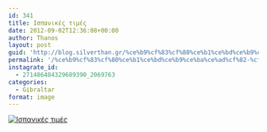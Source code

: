 ```yaml
---
id: 341
title: Ισπανικές τιμές
date: 2012-09-02T12:36:08+00:00
author: Thanos
layout: post
guid: 'http://blog.silverthan.gr/%ce%b9%cf%83%cf%80%ce%b1%ce%bd%ce%b9%ce%ba%ce%ad%cf%82-%cf%84%ce%b9%ce%bc%ce%ad%cf%82/'
permalink: '/%ce%b9%cf%83%cf%80%ce%b1%ce%bd%ce%b9%ce%ba%ce%ad%cf%82-%cf%84%ce%b9%ce%bc%ce%ad%cf%82/'
instagrate_id:
  - 271486484329689390_2069763
categories:
  - Gibraltar
format: image
---
```

<!-- This post is created by Instagrate to WordPress, a WordPress Plugin by polevaultweb.com - http://www.polevaultweb.com/plugins/instagrate-to-wordpress/ -->

[![Ισπανικές τιμές](http://distilleryimage6.s3.amazonaws.com/a5f25736f4ed11e1806d22000a1cd142_7.jpg)](http://distilleryimage6.s3.amazonaws.com/a5f25736f4ed11e1806d22000a1cd142_7.jpg "Ισπανικές τιμές")